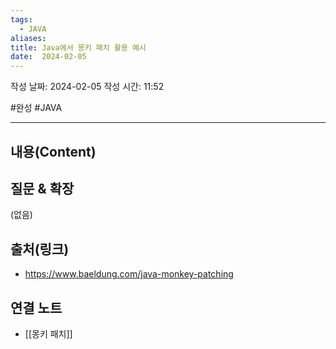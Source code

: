 ```yaml
---
tags:
  - JAVA
aliases: 
title: Java에서 몽키 패치 활용 예시
date:  2024-02-05
---
```

작성 날짜: 2024-02-05
작성 시간: 11:52

#완성  #JAVA 

----
## 내용(Content)


## 질문 & 확장

(없음)

## 출처(링크)
- https://www.baeldung.com/java-monkey-patching

## 연결 노트
- [[몽키 패치]]










